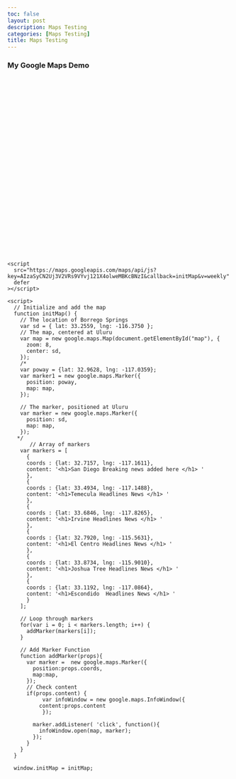 ```yaml
---
toc: false
layout: post
description: Maps Testing
categories: [Maps Testing]
title: Maps Testing
---
```


<html>
  <head>
    <title>Add Map</title>
    <style>
    #map {
      height: 400px; /* The height is 400 pixels */
      width: 100%; /* The width is the width of the web page */
    }
    </style>
  </head>
  <body>
    <h3>My Google Maps Demo</h3>
    <!--The div element for the map -->
    <div id="map"></div>


    <script
      src="https://maps.googleapis.com/maps/api/js?key=AIzaSyCN2Uj3V2VRs9VYvj121X4olweMBKcBNzI&callback=initMap&v=weekly"
      defer
    ></script>
    
    <script>                              
      // Initialize and add the map
      function initMap() {
        // The location of Borrego Springs
        var sd = { lat: 33.2559, lng: -116.3750 };
        // The map, centered at Uluru
        var map = new google.maps.Map(document.getElementById("map"), {
          zoom: 8,
          center: sd,
        });
        /*
        var poway = {lat: 32.9628, lng: -117.0359};  
        var marker1 = new google.maps.Marker({
          position: poway,
          map: map,
        });      
                                 
        // The marker, positioned at Uluru      
        var marker = new google.maps.Marker({
          position: sd,
          map: map,
        });
       */
           // Array of markers 
        var markers = [
          {
          coords : {lat: 32.7157, lng: -117.1611}, 
          content: '<h1>San Diego Breaking news added here </h1> ' 
          },
          {
          coords : {lat: 33.4934, lng: -117.1488}, 
          content: '<h1>Temecula Headlines News </h1> '  
          }, 
          {
          coords : {lat: 33.6846, lng: -117.8265}, 
          content: '<h1>Irvine Headlines News </h1> '  
          }, 
          {  
          coords : {lat: 32.7920, lng: -115.5631}, 
          content: '<h1>El Centro Headlines News </h1> '  
          }, 
          {
          coords : {lat: 33.8734, lng: -115.9010}, 
          content: '<h1>Joshua Tree Headlines News </h1> '  
          },
          {
          coords : {lat: 33.1192, lng: -117.0864}, 
          content: '<h1>Escondido  Headlines News </h1> '  
          }	
        ];
      
        // Loop through markers 
        for(var i = 0; i < markers.length; i++) { 
          addMarker(markers[i]); 
        }
                                          
        // Add Marker Function 
        function addMarker(props){ 
          var marker =  new google.maps.Marker({ 
            position:props.coords, 
            map:map, 
          });
          // Check content 
          if(props.content) { 
               var infoWindow = new google.maps.InfoWindow({ 
              content:props.content 
               });

            marker.addListener( 'click', function(){ 
              infoWindow.open(map, marker); 
            });
          }
        }                                          
      }

      window.initMap = initMap;
  </script>

</body>
</html>
